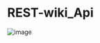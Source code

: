 # REST-wiki_Api

![image](https://user-images.githubusercontent.com/107684179/187181699-637ae746-51d9-4541-af67-8905f9f986fe.png)
